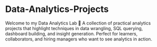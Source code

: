# Data-Analytics-Projects
Welcome to my Data Analytics Lab 🧪 A collection of practical analytics projects that highlight techniques in data wrangling, SQL querying, dashboard building, and insight generation. Perfect for learners, collaborators, and hiring managers who want to see analytics in action.
